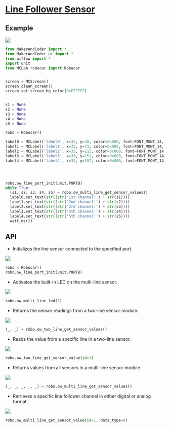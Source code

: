# [Line Follower Sensor](/en/unit/color)

## Example

<img class="blockly_svg" src="https://makerandcoder.com/MCLab/blockly/mc/line_follower/ex.svg">

```python
from MakerAndCoder import *
from MakerAndCoder_ui import *
from uiflow import *
import unit
from MCLab.robocar import Robocar


screen = MCScreen()
screen.clean_screen()
screen.set_screen_bg_color(0xFFFFFF)


s1 = None
s2 = None
s3 = None
s4 = None
s5 = None

robo = Robocar()

label0 = MCLabel('label0', x=33, y=38, color=0x000, font=FONT_MONT_14, parent=None)
label1 = MCLabel('label1', x=33, y=73, color=0x000, font=FONT_MONT_14, parent=None)
label2 = MCLabel('label2', x=33, y=113, color=0x000, font=FONT_MONT_14, parent=None)
label3 = MCLabel('label3', x=33, y=151, color=0x000, font=FONT_MONT_14, parent=None)
label4 = MCLabel('label4', x=33, y=187, color=0x000, font=FONT_MONT_14, parent=None)




robo.ow_line_port_init(unit.PORTB)
while True:
  (s1, s2, s3, s4, s5) = robo.ow_multi_line_get_sensor_values()
  label0.set_text(str((str('1st channel:') + str(s1))))
  label1.set_text(str((str('2nd channel:') + str(s2))))
  label2.set_text(str((str('3rd channel:') + str(s3))))
  label3.set_text(str((str('4th channel:') + str(s4))))
  label4.set_text(str((str('5th channel:') + str(s5))))
  wait_ms(2)

```

## API

- Initializes the line sensor connected to the specified port.

<img class="blockly_svg" src="https://makerandcoder.com/MCLab/blockly/mc/line_follower/1.svg">

```python
robo = Robocar()
robo.ow_line_port_init(unit.PORTB)
```



- Activates the built-in LED on the multi-line sensor.

<img class="blockly_svg" src="https://makerandcoder.com/MCLab/blockly/mc/line_follower/2.svg">

```python
robo.ow_multi_line_led(1)
```


- Returns the sensor readings from a two-line sensor module.

<img class="blockly_svg" src="https://makerandcoder.com/MCLab/blockly/mc/line_follower/3.svg">

```python
(_, _) = robo.ow_two_line_get_sensor_values()
```



- Reads the value from a specific line in a two-line sensor.

<img class="blockly_svg" src="https://makerandcoder.com/MCLab/blockly/mc/line_follower/4.svg">

```python
robo.ow_two_line_get_sensor_value(id=1)
```



- Returns values from all sensors in a multi-line sensor module.

<img class="blockly_svg" src="https://makerandcoder.com/MCLab/blockly/mc/line_follower/5.svg">

```python
(_, _, _, _, _) = robo.ow_multi_line_get_sensor_values()
```


- Retrieves a specific line follower channel in either digital or analog format

<img class="blockly_svg" src="https://makerandcoder.com/MCLab/blockly/mc/line_follower/6.svg">

```python
robo.ow_multi_line_get_sensor_value(id=1, data_type=0)
```
